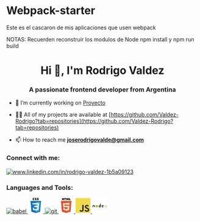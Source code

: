 # Webpack-starter
Este es el cascaron de mis aplicaciones que usen webpack

NOTAS:
Recuerden reconstruir los modulos de Node
npm install y npm run build

<h1 align="center">Hi 👋, I'm Rodrigo Valdez</h1>
<h3 align="center">A passionate frontend developer from Argentina</h3>

- 🔭 I’m currently working on [Proyecto](https://github.com/Valdez-Rodrigo/Administrador-de-Tareas.git)

- 👨‍💻 All of my projects are available at [https://github.com/Valdez-Rodrigo?tab=repositories](https://github.com/Valdez-Rodrigo?tab=repositories)

- 📫 How to reach me **joserodrigovalde@gmail.com**

<h3 align="left">Connect with me:</h3>
<p align="left">
<a href="https://linkedin.com/in/www.linkedin.com/in/rodrigo-valdez-1b5a09123" target="blank"><img align="center" src="https://raw.githubusercontent.com/rahuldkjain/github-profile-readme-generator/master/src/images/icons/Social/linked-in-alt.svg" alt="www.linkedin.com/in/rodrigo-valdez-1b5a09123" height="30" width="40" /></a>
</p>

<h3 align="left">Languages and Tools:</h3>
<p align="left"> <a href="https://babeljs.io/" target="_blank" rel="noreferrer"> <img src="https://www.vectorlogo.zone/logos/babeljs/babeljs-icon.svg" alt="babel" width="40" height="40"/> </a> <a href="https://www.w3schools.com/css/" target="_blank" rel="noreferrer"> <img src="https://raw.githubusercontent.com/devicons/devicon/master/icons/css3/css3-original-wordmark.svg" alt="css3" width="40" height="40"/> </a> <a href="https://git-scm.com/" target="_blank" rel="noreferrer"> <img src="https://www.vectorlogo.zone/logos/git-scm/git-scm-icon.svg" alt="git" width="40" height="40"/> </a> <a href="https://www.w3.org/html/" target="_blank" rel="noreferrer"> <img src="https://raw.githubusercontent.com/devicons/devicon/master/icons/html5/html5-original-wordmark.svg" alt="html5" width="40" height="40"/> </a> <a href="https://developer.mozilla.org/en-US/docs/Web/JavaScript" target="_blank" rel="noreferrer"> <img src="https://raw.githubusercontent.com/devicons/devicon/master/icons/javascript/javascript-original.svg" alt="javascript" width="40" height="40"/> </a> <a href="https://nodejs.org" target="_blank" rel="noreferrer"> <img src="https://raw.githubusercontent.com/devicons/devicon/master/icons/nodejs/nodejs-original-wordmark.svg" alt="nodejs" width="40" height="40"/> </a> </p>

